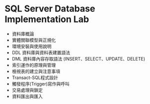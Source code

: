 # SQL Server Database Implementation Lab
- 資料庫概論
- 實體關聯模型與正規化
- 環境安裝與使用說明
- DDL 資料庫與資料表建置語法
- DML 資料庫內容存取語法 (INSERT、SELECT、UPDATE、DELETE)
- 索引運作的原理與管理
- 檢視表的建立與注意事項
- Transact-SQL程式設計
- 觸發程序(Trigger)寫作與呼叫
- 交易處理與鎖定
- 資料匯出與匯入
